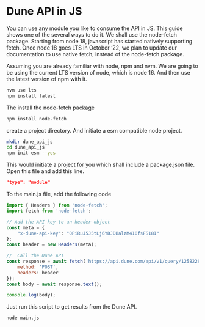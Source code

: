 # Dune API in JS

You can use any module you like to consume the API in JS. This guide shows one of the several ways to do it. We shall use the node-fetch package. Starting from node 18, javascript has started natively supporting fetch. Once node 18 goes LTS in October ‘22, we plan to update our documentation to use native fetch, instead of the node-fetch package.

Assuming you are already familiar with node, npm and nvm. We are going to be using the current LTS version of node, which is node 16. And then use the latest version of npm with it.

```bash
nvm use lts
npm install latest
```

The install the node-fetch package

```bash
npm install node-fetch
```

create a project directory. And initiate a esm compatible node project.

```bash
mkdir dune_api_js
cd dune_api_js
npm init esm --yes
```

This would initiate a project for you which shall include a package.json file. Open this file and add this line.

```json
"type": "module"
```

To the main.js file, add the following code

```jsx
import { Headers } from 'node-fetch';
import fetch from 'node-fetch';

// Add the API key to an header object
const meta = {
    "x-dune-api-key": "0PiRuJ5J5tLj6YDJDBalzM410fsFS18I"
};
const header = new Headers(meta);

//  Call the Dune API
const response = await fetch('https://api.dune.com/api/v1/query/1258228/execute', {
    method: 'POST',
    headers: header
});
const body = await response.text();

console.log(body);
```

Just run this script to get results from the Dune API.

```bash
node main.js
```
